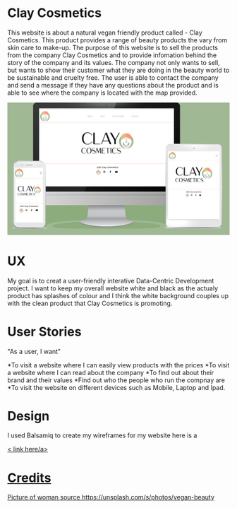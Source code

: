 # Clay Cosmetics

<p>
This website is about a natural vegan friendly product called - Clay Cosmetics.
This product provides a range of beauty products the vary from skin care to make-up.
The purpose of this website is to sell the products from the company Clay Cosmetics and to provide 
infomation behind the story of the company and its values. The company not only wants to sell, but wants
to show their customer what they are doing in the beauty world to be sustainable and cruelty free.
The user is able to contact the company and send a message if they have any questions about the product and 
is able to see where the company is located with the map provided.
</p>

<p align="center">
    <img src="assets/images/Website-mock-up.jpg" alt="logo">
</p>


# UX
<p>
My goal is to creat a user-friendly interative Data-Centric Development project. I want to keep my overall website
white and black as the actualy product has splashes of colour and I think the white background couples
up with the clean product that Clay Cosmetics is promoting.

</p>

# User Stories

"As a user, I want"

*To visit a website where I can easily view products with the prices
*To visit a website where I can read about the company 
*To find out about their brand and their values
*Find out who the people who run the compnay are
*To visit the website on different devices such as Mobile, Laptop and Ipad. 

# Design

<p> I used Balsamiq to create my wireframes for my website here is a
</p>
<a href=https://github.com/hayleyjones18/claycosmetics/tree/master/assets/Docs/Wireframe-Desktop>< link here/a>

# Credits
Picture of woman source https://unsplash.com/s/photos/vegan-beauty




